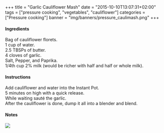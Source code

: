 +++
title = "Garlic Cauliflower Mash"
date = "2015-10-10T13:07:31+02:00"
tags = ["pressure cooking", "vegetables", "cauliflower"]
categories = ["Pressure cooking"]
banner = "img/banners/pressure_caulimash.png"
+++

#### Ingredients
Bag of cauliflower florets.  
1 cup of water.  
2.5 TBSPs of butter.  
4 cloves of garlic.  
Salt, Pepper, and Paprika.  
1/4th cup 2% milk (would be richer with half and half or whole milk).  

#### Instructions
Add cauliflower and water into the Instant Pot.  
5 minutes on high with a quick release.  
While waiting sauté the garlic.  
After the cauliflower is done, dump it all into a blender and blend.    

#### Notes

![](/cook/img/banners/pressure_caulimash.png)
